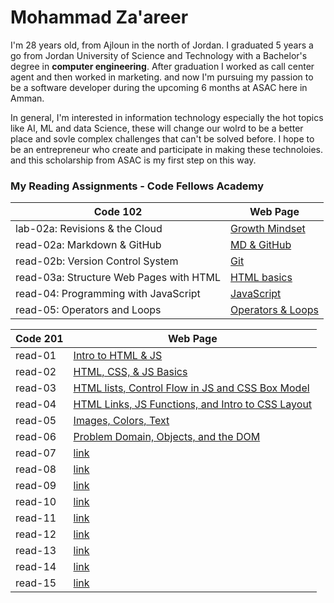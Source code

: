 # Mohammad Za'areer
I'm 28 years old, from Ajloun in the north of Jordan. I graduated 5 years a go from Jordan University of Science and Technology with a Bachelor's degree in **computer engineering**. After graduation I worked as call center agent and then worked in marketing. and now I'm pursuing my passion to be a software developer during the upcoming 6 months at ASAC here in Amman.

In general, I'm interested in information technology especially the hot topics like AI, ML and data Science,  these will change our wolrd to be a better place and sovle complex challenges that can't be solved before. I hope to be an entrepreneur who create and participate in making these technoloies. and this scholarship from ASAC is my first step on this way.

### My Reading Assignments - Code Fellows Academy

|Code 102|Web Page|
|---------|----------|
|lab-02a: Revisions & the Cloud|[Growth Mindset](code-102/lab-02a.md)|
|read-02a: Markdown & GitHub|[MD & GitHub](code-102/read-02a.md)|
|read-02b: Version Control System|[Git](code-102/read-02b.md)|
|read-03a: Structure Web Pages with HTML|[HTML basics](code-102/read-03a.md)|
|read-04: Programming with JavaScript|[JavaScript](code-102/read-04.md)|
|read-05: Operators and Loops|[Operators & Loops](code-102/read-05.md)|


|Code 201|Web Page|
|---------|----------|
|read-01|[Intro to HTML & JS](code-201/read-01.md)|
|read-02|[HTML, CSS, & JS Basics](code-201/read-02.md)|
|read-03|[HTML lists, Control Flow in JS and CSS Box Model](code-201/read-03.md)|
|read-04|[HTML Links, JS Functions, and Intro to CSS Layout](code-201/read-04.md)|
|read-05|[Images, Colors, Text](code-201/read-05.md)|
|read-06|[Problem Domain, Objects, and the DOM](code-201/read-06.md)|
|read-07|[link](code-201/read-07.md)|
|read-08|[link](code-201/read-08.md)|
|read-09|[link](code-201/read-09.md)|
|read-10|[link](code-201/read-10.md)|
|read-11|[link](code-201/read-11.md)|
|read-12|[link](code-201/read-12.md)|
|read-13|[link](code-201/read-13.md)|
|read-14|[link](code-201/read-14.md)|
|read-15|[link](code-201/read-15.md)|